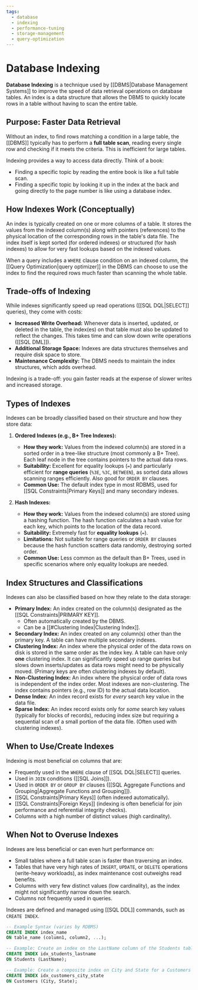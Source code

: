 ```yaml
---
tags:
  - database
  - indexing
  - performance-tuning
  - storage-management
  - query-optimization
---
```


# Database Indexing

**Database Indexing** is a technique used by [[DBMS|Database Management Systems]] to improve the speed of data retrieval operations on database tables. An index is a data structure that allows the DBMS to quickly locate rows in a table without having to scan the entire table.

## Purpose: Faster Data Retrieval

Without an index, to find rows matching a condition in a large table, the [[DBMS]] typically has to perform a **full table scan**, reading every single row and checking if it meets the criteria. This is inefficient for large tables.

Indexing provides a way to access data directly. Think of a book:
* Finding a specific topic by reading the entire book is like a full table scan.
* Finding a specific topic by looking it up in the index at the back and going directly to the page number is like using a database index.

## How Indexes Work (Conceptually)

An index is typically created on one or more columns of a table. It stores the values from the indexed column(s) along with pointers (references) to the physical location of the corresponding rows in the table's data file. The index itself is kept sorted (for ordered indexes) or structured (for hash indexes) to allow for very fast lookups based on the indexed values.

When a query includes a `WHERE` clause condition on an indexed column, the [[Query Optimization|query optimizer]] in the DBMS can choose to use the index to find the required rows much faster than scanning the whole table.

## Trade-offs of Indexing

While indexes significantly speed up read operations ([[SQL DQL|SELECT]] queries), they come with costs:

* **Increased Write Overhead:** Whenever data is inserted, updated, or deleted in the table, the index(es) on that table must also be updated to reflect the changes. This takes time and can slow down write operations ([[SQL DML]]).
* **Additional Storage Space:** Indexes are data structures themselves and require disk space to store.
* **Maintenance Complexity:** The DBMS needs to maintain the index structures, which adds overhead.

Indexing is a trade-off: you gain faster reads at the expense of slower writes and increased storage.

## Types of Indexes

Indexes can be broadly classified based on their structure and how they store data:

1.  **Ordered Indexes (e.g., B+ Tree Indexes):**
    * **How they work:** Values from the indexed column(s) are stored in a sorted order in a tree-like structure (most commonly a B+ Tree). Each leaf node in the tree contains pointers to the actual data rows.
    * **Suitability:** Excellent for equality lookups (`=`) and particularly efficient for **range queries** (`%3E`, `%3C`, `BETWEEN`), as sorted data allows scanning ranges efficiently. Also good for `ORDER BY` clauses.
    * **Common Use:** The default index type in most RDBMS, used for [[SQL Constraints|Primary Keys]] and many secondary indexes.

2.  **Hash Indexes:**
    * **How they work:** Values from the indexed column(s) are stored using a hashing function. The hash function calculates a hash value for each key, which points to the location of the data record.
    * **Suitability:** Extremely fast for **equality lookups** (`=`).
    * **Limitations:** Not suitable for range queries or `ORDER BY` clauses because the hash function scatters data randomly, destroying sorted order.
    * **Common Use:** Less common as the default than B+ Trees, used in specific scenarios where only equality lookups are needed.

## Index Structures and Classifications

Indexes can also be classified based on how they relate to the data storage:

* **Primary Index:** An index created on the column(s) designated as the [[SQL Constraints|PRIMARY KEY]].
    * Often automatically created by the DBMS.
    * Can be a [[#Clustering Index|Clustering Index]].
* **Secondary Index:** An index created on any column(s) other than the primary key. A table can have multiple secondary indexes.
* **Clustering Index:** An index where the physical order of the data rows on disk is stored in the same order as the index key. A table can have only **one** clustering index. It can significantly speed up range queries but slows down inserts/updates as data rows might need to be physically moved. (Primary keys are often clustering indexes by default).
* **Non-Clustering Index:** An index where the physical order of data rows is independent of the index order. Most indexes are non-clustering. The index contains pointers (e.g., row ID) to the actual data location.
* **Dense Index:** An index record exists for *every* search key value in the data file.
* **Sparse Index:** An index record exists only for *some* search key values (typically for blocks of records), reducing index size but requiring a sequential scan of a small portion of the data file. (Often used with clustering indexes).

## When to Use/Create Indexes

Indexing is most beneficial on columns that are:

* Frequently used in the `WHERE` clause of [[SQL DQL|SELECT]] queries.
* Used in `JOIN` conditions ([[SQL Joins]]).
* Used in `ORDER BY` or `GROUP BY` clauses ([[SQL Aggregate Functions and Grouping|Aggregate Functions and Grouping]]).
* [[SQL Constraints|Primary Keys]] (often indexed automatically).
* [[SQL Constraints|Foreign Keys]] (indexing is often beneficial for join performance and referential integrity checks).
* Columns with a high number of distinct values (high cardinality).

## When Not to Overuse Indexes

Indexes are less beneficial or can even hurt performance on:

* Small tables where a full table scan is faster than traversing an index.
* Tables that have very high rates of `INSERT`, `UPDATE`, or `DELETE` operations (write-heavy workloads), as index maintenance cost outweighs read benefits.
* Columns with very few distinct values (low cardinality), as the index might not significantly narrow down the search.
* Columns not frequently used in queries.

Indexes are defined and managed using [[SQL DDL]] commands, such as `CREATE INDEX`.

```sql
-- Example Syntax (varies by RDBMS)
CREATE INDEX index_name
ON table_name (column1, column2, ...);

-- Example: Create an index on the LastName column of the Students table
CREATE INDEX idx_students_lastname
ON Students (LastName);

-- Example: Create a composite index on City and State for a Customers table
CREATE INDEX idx_customers_city_state
ON Customers (City, State);